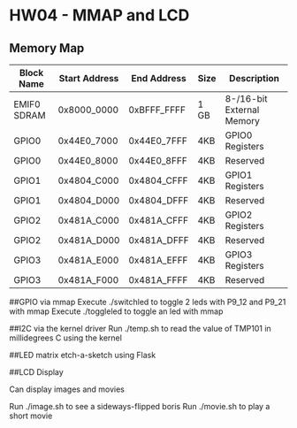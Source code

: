 # HW04 - MMAP and LCD
## Memory Map
              
| Block Name | Start Address | End Address | Size | Description |
|------|---------------|-------------|------|-------------|
| EMIF0 SDRAM | 0x8000_0000 | 0xBFFF_FFFF | 1 GB | 8-/16-bit External Memory |
| GPIO0 | 0x44E0_7000 | 0x44E0_7FFF | 4KB | GPIO0 Registers |
| GPIO0 | 0x44E0_8000 | 0x44E0_8FFF | 4KB | Reserved |
| GPIO1 | 0x4804_C000 | 0x4804_CFFF | 4KB | GPIO1 Registers |
| GPIO1 | 0x4804_D000 | 0x4804_DFFF | 4KB | Reserved |
| GPIO2 | 0x481A_C000 | 0x481A_CFFF | 4KB | GPIO2 Registers |
| GPIO2 | 0x481A_D000 | 0x481A_DFFF | 4KB | Reserved |
| GPIO3 | 0x481A_E000 | 0x481A_EFFF | 4KB | GPIO3 Registers |
| GPIO3 | 0x481A_F000 | 0x481A_FFFF | 4KB | Reserved |

##GPIO via mmap
Execute ./switchled to toggle 2 leds with P9_12 and P9_21 with mmap
Execute ./toggleled to toggle an led with mmap

##I2C via the kernel driver
Run ./temp.sh to read the value of TMP101 in millidegrees C using the kernel

##LED matrix etch-a-sketch using Flask



##LCD Display

Can display images and movies

Run ./image.sh to see a sideways-flipped boris
Run ./movie.sh to play a short movie

